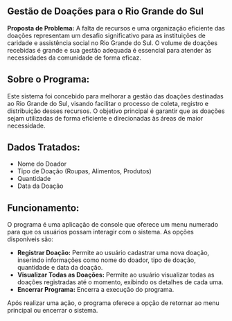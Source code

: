 ## Gestão de Doações para o Rio Grande do Sul

**Proposta de Problema:** A falta de recursos e uma organização eficiente das doações representam um desafio significativo para as instituições de caridade e assistência social no Rio Grande do Sul. O volume de doações recebidas é grande e sua gestão adequada é essencial para atender às necessidades da comunidade de forma eficaz.

## Sobre o Programa:
Este sistema foi concebido para melhorar a gestão das doações destinadas ao Rio Grande do Sul, visando facilitar o processo de coleta, registro e distribuição desses recursos. O objetivo principal é garantir que as doações sejam utilizadas de forma eficiente e direcionadas às áreas de maior necessidade.

## Dados Tratados:

- Nome do Doador
- Tipo de Doação (Roupas, Alimentos, Produtos)
- Quantidade
- Data da Doação
## Funcionamento:
O programa é uma aplicação de console que oferece um menu numerado para que os usuários possam interagir com o sistema. As opções disponíveis são:

- **Registrar Doação:** Permite ao usuário cadastrar uma nova doação, inserindo informações como nome do doador, tipo de doação, quantidade e data da doação.
- **Visualizar Todas as Doações:** Permite ao usuário visualizar todas as doações registradas até o momento, exibindo os detalhes de cada uma.
- **Encerrar Programa:** Encerra a execução do programa.
  
 Após realizar uma ação, o programa oferece a opção de retornar ao menu principal ou encerrar o sistema.
